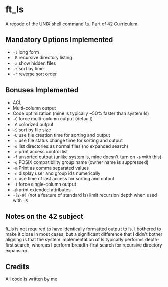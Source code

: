 # ft\_ls

A recode of the UNIX shell command `ls`. Part of 42 Curriculum.

## Mandatory Options Implemented

 - `-l` long form
 - `-R` recursive directory listing
 - `-a` show hidden files
 - `-t` sort by time
 - `-r` reverse sort order

## Bonuses Implemented

 - ACL
 - Multi-column output
 - Code optimization (mine is typically ~50% faster than system ls)
 - `-C` force multi-column output (default)
 - `-G` colorized output
 - `-S` sort by file size
 - `-U` use file creation time for sorting and output
 - `-c` use file status change time for sorting and output
 - `-d` list directories as normal files (no expanded search)
 - `-e` print access control list
 - `-f` unsorted output (unlike system ls, mine doesn't turn on `-a` with this)
 - `-g` POSIX compatibility group name (owner name is suppressed)
 - `-m` Print as comma separated values
 - `-n` display user and group ids numerically
 - `-u` use time of last access for sorting and output
 - `-1` force single-column output
 - `-@` print extended attributes
 - `-[2-9]` (not a feature of standard ls) limit recursion depth when used with `-R`

## Notes on the 42 subject

ft\_ls is not required to have identically formatted output to ls. I bothered to make it close in most cases, but a significant difference that I didn't bother aligning is that the system implementation of ls typically performs depth-first search, whereas I perform breadth-first search for recursive directory expansion.

## Credits

All code is written by me
